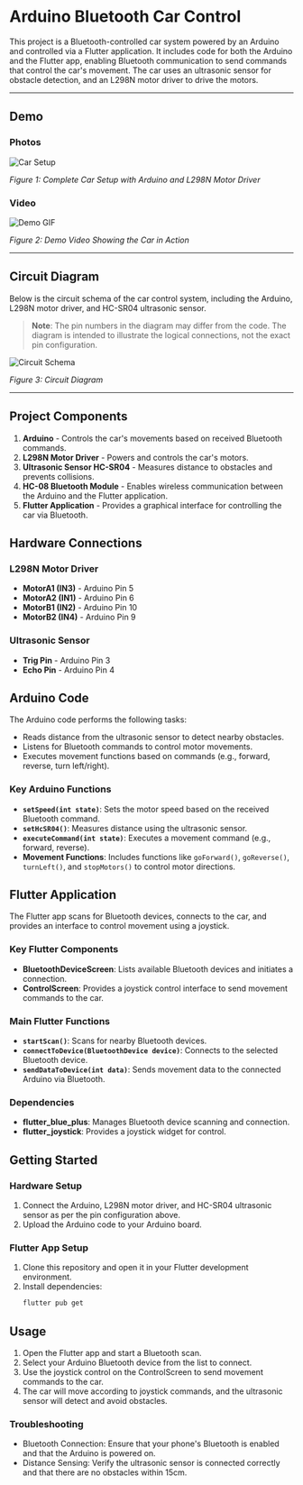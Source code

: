 # Arduino Bluetooth Car Control

This project is a Bluetooth-controlled car system powered by an Arduino and controlled via a Flutter application. It includes code for both the Arduino and the Flutter app, enabling Bluetooth communication to send commands that control the car's movement. The car uses an ultrasonic sensor for obstacle detection, and an L298N motor driver to drive the motors.


---

## Demo

### Photos

![Car Setup](https://github.com/user-attachments/assets/3e568944-eaff-4ad4-b125-6d83ea64bdf9)

*Figure 1: Complete Car Setup with Arduino and L298N Motor Driver*

### Video

![Demo GIF](https://github.com/sarparslan/Arduino-Bluetooth-Car/blob/main/ezgif-3-64af0fb433.gif)

*Figure 2: Demo Video Showing the Car in Action*


---

## Circuit Diagram
Below is the circuit schema of the car control system, including the Arduino, L298N motor driver, and HC-SR04 ultrasonic sensor.
> **Note**: The pin numbers in the diagram may differ from the code. The diagram is intended to illustrate the logical connections, not the exact pin configuration.

![Circuit Schema](https://github.com/user-attachments/assets/5867d210-6d6b-4c37-af08-bb4a094c8752)

*Figure 3: Circuit Diagram*

---



## Project Components

1. **Arduino** - Controls the car's movements based on received Bluetooth commands.
2. **L298N Motor Driver** - Powers and controls the car's motors.
3. **Ultrasonic Sensor HC-SR04** - Measures distance to obstacles and prevents collisions.
4. **HC-08 Bluetooth Module** - Enables wireless communication between the Arduino and the Flutter application.
5. **Flutter Application** - Provides a graphical interface for controlling the car via Bluetooth.

## Hardware Connections

### L298N Motor Driver
- **MotorA1 (IN3)** - Arduino Pin 5
- **MotorA2 (IN1)** - Arduino Pin 6
- **MotorB1 (IN2)** - Arduino Pin 10
- **MotorB2 (IN4)** - Arduino Pin 9

### Ultrasonic Sensor
- **Trig Pin** - Arduino Pin 3
- **Echo Pin** - Arduino Pin 4

## Arduino Code

The Arduino code performs the following tasks:
- Reads distance from the ultrasonic sensor to detect nearby obstacles.
- Listens for Bluetooth commands to control motor movements.
- Executes movement functions based on commands (e.g., forward, reverse, turn left/right).

### Key Arduino Functions
- **`setSpeed(int state)`**: Sets the motor speed based on the received Bluetooth command.
- **`setHcSR04()`**: Measures distance using the ultrasonic sensor.
- **`executeCommand(int state)`**: Executes a movement command (e.g., forward, reverse).
- **Movement Functions**: Includes functions like `goForward()`, `goReverse()`, `turnLeft()`, and `stopMotors()` to control motor directions.

## Flutter Application

The Flutter app scans for Bluetooth devices, connects to the car, and provides an interface to control movement using a joystick. 

### Key Flutter Components
- **BluetoothDeviceScreen**: Lists available Bluetooth devices and initiates a connection.
- **ControlScreen**: Provides a joystick control interface to send movement commands to the car.

### Main Flutter Functions
- **`startScan()`**: Scans for nearby Bluetooth devices.
- **`connectToDevice(BluetoothDevice device)`**: Connects to the selected Bluetooth device.
- **`sendDataToDevice(int data)`**: Sends movement data to the connected Arduino via Bluetooth.

### Dependencies
- **flutter_blue_plus**: Manages Bluetooth device scanning and connection.
- **flutter_joystick**: Provides a joystick widget for control.

## Getting Started

### Hardware Setup
1. Connect the Arduino, L298N motor driver, and HC-SR04 ultrasonic sensor as per the pin configuration above.
2. Upload the Arduino code to your Arduino board.

### Flutter App Setup
1. Clone this repository and open it in your Flutter development environment.
2. Install dependencies:
   ```bash
   flutter pub get
   ```
## Usage
1. Open the Flutter app and start a Bluetooth scan.
2. Select your Arduino Bluetooth device from the list to connect.
3. Use the joystick control on the ControlScreen to send movement commands to the car.
4. The car will move according to joystick commands, and the ultrasonic sensor will detect and avoid obstacles.
### Troubleshooting
- Bluetooth Connection: Ensure that your phone's Bluetooth is enabled and that the Arduino is powered on.
- Distance Sensing: Verify the ultrasonic sensor is connected correctly and that there are no obstacles within 15cm.
